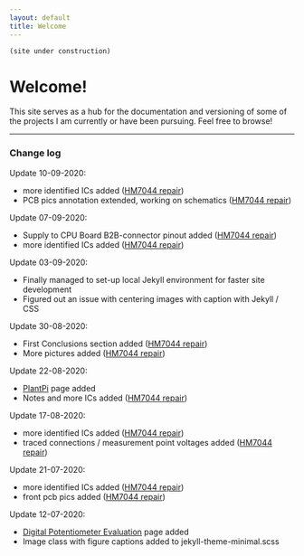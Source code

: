 ```yaml
---
layout: default
title: Welcome
---
```

 ```
 (site under construction)
```

# Welcome!

This site serves as a hub for the documentation and versioning of some of the projects I am currently or have been pursuing. Feel free to browse!


___

### Change log  

Update 10-09-2020:
- more identified ICs added ([HM7044 repair](https://borisjung.github.io/HM7044_repair.html)) 
- PCB pics annotation extended, working on schematics ([HM7044 repair](https://borisjung.github.io/HM7044_repair.html))   


Update 07-09-2020:
- Supply to CPU Board B2B-connector pinout added ([HM7044 repair](https://borisjung.github.io/HM7044_repair.html))   
- more identified ICs added ([HM7044 repair](https://borisjung.github.io/HM7044_repair.html)) 


Update 03-09-2020:
- Finally managed to set-up local Jekyll environment for faster site development
- Figured out an issue with centering images with caption with Jekyll / CSS

Update 30-08-2020:
- First Conclusions section added ([HM7044 repair](https://borisjung.github.io/HM7044_repair.html)) 
- More pictures added ([HM7044 repair](https://borisjung.github.io/HM7044_repair.html))

Update 22-08-2020:
- [PlantPi](https://borisjung.github.io/PlantPi.html) page added
- Notes and more ICs added ([HM7044 repair](https://borisjung.github.io/HM7044_repair.html))

Update 17-08-2020:
- more identified ICs added ([HM7044 repair](https://borisjung.github.io/HM7044_repair.html))
- traced connections / measurement point voltages added ([HM7044 repair](https://borisjung.github.io/HM7044_repair.html))

Update 21-07-2020:
- more identified ICs added ([HM7044 repair](https://borisjung.github.io/HM7044_repair.html))
- front pcb pics added ([HM7044 repair](https://borisjung.github.io/HM7044_repair.html)) 

Update 12-07-2020:
- [Digital Potentiometer Evaluation](https://borisjung.github.io/digiPots.html) page added
- Image class with figure captions added to jekyll-theme-minimal.scss

